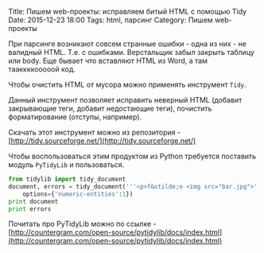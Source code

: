 Title: Пишем web-проекты: исправляем битый HTML с помощью Tidy
Date: 2015-12-23 18:00
Tags: html, парсинг
Category: Пишем web-проекты

При парсинге возникают совсем странные ошибки - одна из них - не валидный HTML. Т.е. с ошибками.
Верстальщик забыл закрыть таблицу или body. Еще бывает что вставляют HTML из Word, а там тааккккооооой код.

Чтобы очистить HTML от мусора можно применять инструмент `Tidy`.

Данный инструмент позволяет исправить неверный HTML (добавит закрывающие теги, добавит недостающие теги), почистить форматирование (отступы, например).

Скачать этот инструмент можно из репозитория - [http://tidy.sourceforge.net/](http://tidy.sourceforge.net/)

Чтобы воспользоваться этим продуктом из Python требуется поставить модуль `PyTidyLib` и пользоваться.

```python
from tidylib import tidy_document
document, errors = tidy_document('''<p>f&otilde;o <img src="bar.jpg">''',
    options={'numeric-entities':1})
print document
print errors
```

Почитать про PyTidyLib можно по ссылке - [http://countergram.com/open-source/pytidylib/docs/index.html](http://countergram.com/open-source/pytidylib/docs/index.html)
